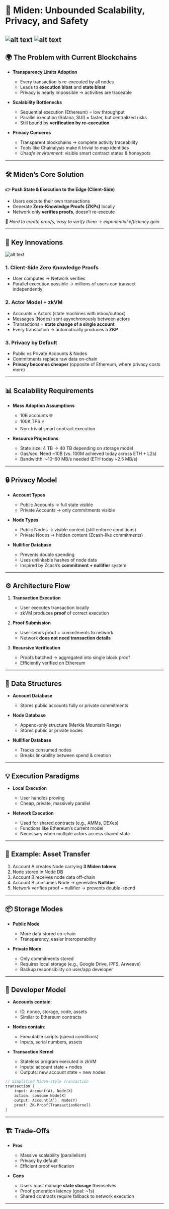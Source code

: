 
# 🚀 Miden: Unbounded Scalability, Privacy, and Safety
![alt text](image-2.png)
![alt text](image-4.png)
---

## 🌍 The Problem with Current Blockchains

* **Transparency Limits Adoption**

  * Every transaction is re-executed by all nodes
  * Leads to **execution bloat** and **state bloat**
  * Privacy is nearly impossible → activities are traceable

* **Scalability Bottlenecks**

  * Sequential execution (Ethereum) = low throughput
  * Parallel execution (Solana, SUI) = faster, but centralized risks
  * Still bound by **verification by re-execution**

* **Privacy Concerns**

  * Transparent blockchains → complete activity traceability
  * Tools like Chainalysis make it trivial to map identities
  * *Unsafe environment*: visible smart contract states & honeypots

---

## 🛠 Miden’s Core Solution

**👉 Push State & Execution to the Edge (Client-Side)**

* Users execute their own transactions
* Generate **Zero-Knowledge Proofs (ZKPs)** locally
* Network only **verifies proofs**, doesn’t re-execute

🔑 *Hard to create proofs, easy to verify them → exponential efficiency gain*

---

## 🔑 Key Innovations

![alt text](image-3.png)

### 1. Client-Side Zero Knowledge Proofs

* User computes → Network verifies
* Parallel execution possible → millions of users can transact independently

### 2. Actor Model + zkVM

* Accounts = Actors (state machines with inbox/outbox)
* Messages (Nodes) sent asynchronously between actors
* Transactions = **state change of a single account**
* Every transaction → automatically produces a **ZKP**

### 3. Privacy by Default

* Public vs Private Accounts & Nodes
* Commitments replace raw data on-chain
* **Privacy becomes cheaper** (opposite of Ethereum, where privacy costs more)

---

## 📊 Scalability Requirements

* **Mass Adoption Assumptions**

  * 10B accounts 🌐
  * 100K TPS ⚡
  * Non-trivial smart contract execution

* **Resource Projections**

  * State size: 4 TB → 40 TB depending on storage model
  * Gas/sec: Need \~10B (vs. 100M achieved today across ETH + L2s)
  * Bandwidth: \~10–60 MB/s needed (ETH today \~2.5 MB/s)

---

## 🔒 Privacy Model

* **Account Types**

  * Public Accounts → full state visible
  * Private Accounts → only commitments visible

* **Node Types**

  * Public Nodes → visible content (still enforce conditions)
  * Private Nodes → hidden content (Zcash-like commitments)

* **Nullifier Database**

  * Prevents double spending
  * Uses unlinkable hashes of node data
  * Inspired by Zcash’s **commitment + nullifier** system

---

## ⚙️ Architecture Flow

1. **Transaction Execution**

   * User executes transaction locally
   * zkVM produces **proof** of correct execution

2. **Proof Submission**

   * User sends proof + commitments to network
   * Network **does not need transaction details**

3. **Recursive Verification**

   * Proofs batched → aggregated into single block proof
   * Efficiently verified on Ethereum

---

## 🧩 Data Structures

* **Account Database**

  * Stores public accounts fully or private commitments

* **Node Database**

  * Append-only structure (Merkle Mountain Range)
  * Stores public or private nodes

* **Nullifier Database**

  * Tracks consumed nodes
  * Breaks linkability between spend & creation

---

## 💡 Execution Paradigms

* **Local Execution**

  * User handles proving
  * Cheap, private, massively parallel

* **Network Execution**

  * Used for shared contracts (e.g., AMMs, DEXes)
  * Functions like Ethereum’s current model
  * Necessary when multiple actors access shared state

---

## 📐 Example: Asset Transfer

1. Account A creates Node carrying **3 Miden tokens**
2. Node stored in Node DB
3. Account B receives node data off-chain
4. Account B consumes Node → generates **Nullifier**
5. Network verifies proof + nullifier → prevents double-spend

---

## 📦 Storage Modes

* **Public Mode**

  * More data stored on-chain
  * Transparency, easier interoperability

* **Private Mode**

  * Only commitments stored
  * Requires local storage (e.g., Google Drive, IPFS, Arweave)
  * Backup responsibility on user/app developer

---

## 🔧 Developer Model

* **Accounts contain**:

  * ID, nonce, storage, code, assets
  * Similar to Ethereum contracts

* **Nodes contain**:

  * Executable scripts (spend conditions)
  * Inputs, serial numbers, assets

* **Transaction Kernel**

  * Stateless program executed in zkVM
  * Inputs: account state + nodes
  * Outputs: new account state + new nodes

```rust
// Simplified Miden-style Transaction
transaction {
    input: Account(A), Node(X)
    action: consume Node(X)
    output: Account(A’), Node(Y)
    proof: ZK-Proof(TransactionKernel)
}
```

---

## 🏗 Trade-Offs

* **Pros**

  * Massive scalability (parallelism)
  * Privacy by default
  * Efficient proof verification

* **Cons**

  * Users must manage **state storage** themselves
  * Proof generation latency (goal: \~1s)
  * Shared contracts require fallback to network execution

---
